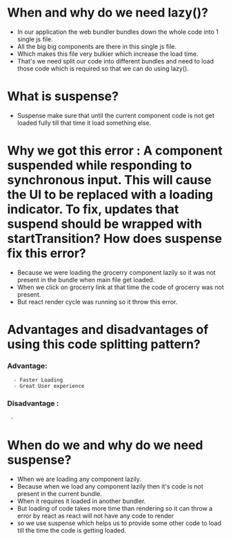 # When and why do we need lazy()?

- In our application the web bundler bundles down the whole code into 1 single js file.
- All the big big components are there in this single js file.
- Which makes this file very bulkier which increase the load time.
- That's we need split our code into different bundles and need to load those code which is required so that we can do using lazy().

# What is suspense?

- Suspense make sure that until the current component code is not get loaded fully till that time it load something else.

# Why we got this error : A component suspended while responding to synchronous input. This will cause the UI to be replaced with a loading indicator. To fix, updates that suspend should be wrapped with startTransition? How does suspense fix this error?

- Because we were loading the grocerry component lazily so it was not present in the bundle when main file get loaded.
- When we click on grocerry link at that time the code of grocerry was not present.
- But react render cycle was running so it throw this error.

# Advantages and disadvantages of using this code splitting pattern?

### Advantage:

      - Faster Loading
      - Great User experience

### Disadvantage :

     -

# When do we and why do we need suspense?

- When we are loading any component lazily.
- Because when we load any component lazily then it's code is not present in the current bundle.
- When it requires it loaded in another bundler.
- But loading of code takes more time than rendering so it can throw a error by react as react will not have any code to render
- so we use suspense which helps us to provide some other code to load till the time the code is getting loaded.
